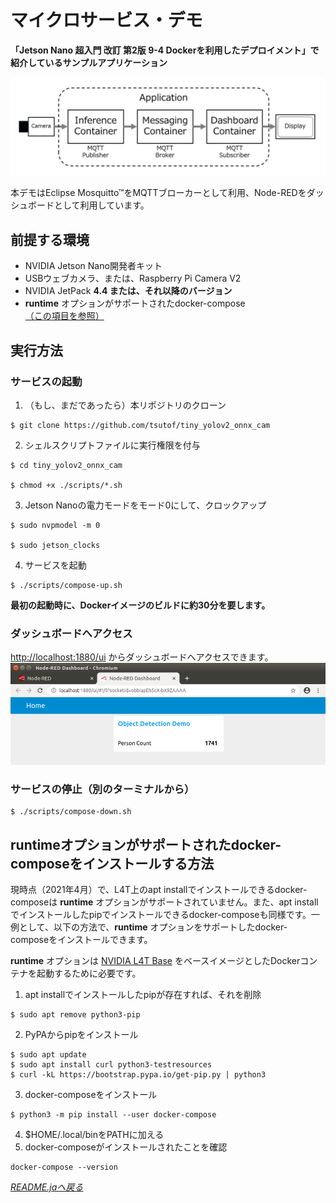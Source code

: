 # マイクロサービス・デモ
**「Jetson Nano 超入門 改訂 第2版 9-4 Dockerを利用したデプロイメント」で紹介しているサンプルアプリケーション**

<img src="./services.png" alt="Services" title="Services" width="640">

本デモはEclipse Mosquitto™をMQTTブローカーとして利用、Node-REDをダッシュボードとして利用しています。

## 前提する環境

- NVIDIA Jetson Nano開発者キット
- USBウェブカメラ、または、Raspberry Pi Camera V2
- NVIDIA JetPack **4.4 または、それ以降のバージョン**
- **runtime** オプションがサポートされたdocker-compose [（この項目を参照）](#runtime%E3%82%AA%E3%83%97%E3%82%B7%E3%83%A7%E3%83%B3%E3%81%8C%E3%82%B5%E3%83%9D%E3%83%BC%E3%83%88%E3%81%95%E3%82%8C%E3%81%9Fdocker-compose%E3%82%92%E3%82%A4%E3%83%B3%E3%82%B9%E3%83%88%E3%83%BC%E3%83%AB%E3%81%99%E3%82%8B%E6%96%B9%E6%B3%95)

## 実行方法

### サービスの起動
1. （もし、まだであったら）本リポジトリのクローン
```
$ git clone https://github.com/tsutof/tiny_yolov2_onnx_cam
```
2. シェルスクリプトファイルに実行権限を付与
```
$ cd tiny_yolov2_onnx_cam

$ chmod +x ./scripts/*.sh
```
3. Jetson Nanoの電力モードをモード0にして、クロックアップ
```
$ sudo nvpmodel -m 0

$ sudo jetson_clocks
```
4. サービスを起動
```
$ ./scripts/compose-up.sh
```
**最初の起動時に、Dockerイメージのビルドに約30分を要します。**

### ダッシュボードへアクセス
[http://localhost:1880/ui](http://localhost:1880/ui) からダッシュボードへアクセスできます。
<img src="./dashboard.png" alt="Dashboard" title="Dashboard" width="640">

### サービスの停止（別のターミナルから）
```
$ ./scripts/compose-down.sh
```

## runtimeオプションがサポートされたdocker-composeをインストールする方法
現時点（2021年4月）で、L4T上のapt installでインストールできるdocker-composeは **runtime** オプションがサポートされていません。また、apt installでインストールしたpipでインストールできるdocker-composeも同様です。一例として、以下の方法で、**runtime** オプションをサポートしたdocker-composeをインストールできます。

**runtime** オプションは [NVIDIA L4T Base](https://ngc.nvidia.com/catalog/containers/nvidia:l4t-base) をベースイメージとしたDockerコンテナを起動するために必要です。

1. apt installでインストールしたpipが存在すれば、それを削除
```
$ sudo apt remove python3-pip
```
2. PyPAからpipをインストール
```
$ sudo apt update
$ sudo apt install curl python3-testresources
$ curl -kL https://bootstrap.pypa.io/get-pip.py | python3
```
3. docker-composeをインストール
```
$ python3 -m pip install --user docker-compose
```
4. $HOME/.local/binをPATHに加える
5. docker-composeがインストールされたことを確認
```
docker-compose --version
```

*[README.jaへ戻る](../README.ja.md)*
